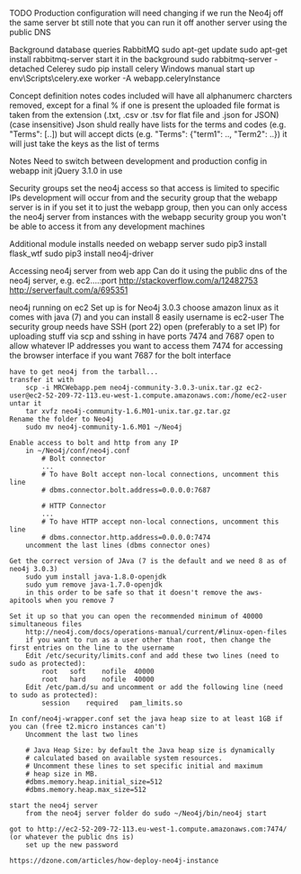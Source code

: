 TODO
    Production configuration will need changing if we run the Neo4j off the same server
        bt still note that you can run it off another server using the public DNS

Background database queries
    RabbitMQ
        sudo apt-get update
        sudo apt-get install rabbitmq-server
        start it in the background
            sudo rabbitmq-server -detached
    Celerey
        sudo pip install celery
    Windows manual start up
        env\Scripts\celery.exe worker -A webapp.celeryInstance



Concept definition notes
    codes included will have all alphanumerc charcters removed, except for a final % if one is present
    the uploaded file format is taken from the extension (.txt, .csv or .tsv for flat file and .json for JSON) (case insensitive)
    Json shuld really have lists for the terms and codes (e.g. "Terms": [..]) but will accept dicts (e.g. "Terms": {"term1": .., "Term2": ..})
        it will just take the keys as the list of terms


Notes
    Need to switch between development and production config in webapp init
    jQuery 3.1.0 in use


Security groups
    set the neo4j access so that access is limited to specific IPs development will occur from and the security group that the webapp server is in
        if you set it to just the webapp group, then you can only access the neo4j server from instances with the webapp security group
        you won't be able to access it from any development machines


Additional module installs needed on webapp server
    sudo pip3 install flask_wtf
    sudo pip3 install neo4j-driver

Accessing neo4j server from web app
    Can do it using the public dns of the neo4j server, e.g. ec2....:port
        http://stackoverflow.com/a/12482753
        http://serverfault.com/a/695351


neo4j running on ec2
    Set up is for Neo4j 3.0.3
	choose amazon linux as it comes with java (7) and you can install 8 easily
	username is ec2-user
	The security group needs
		have SSH (port 22) open (preferably to a set IP)
            for uploading stuff via scp and sshing in
		have ports 7474 and 7687 open to allow whatever IP addresses you want to access them
            7474 for accessing the browser interface if you want
            7687 for the bolt interface

	have to get neo4j from the tarball...
	transfer it with
		scp -i MRCWebapp.pem neo4j-community-3.0.3-unix.tar.gz ec2-user@ec2-52-209-72-113.eu-west-1.compute.amazonaws.com:/home/ec2-user
	untar it
		tar xvfz neo4j-community-1.6.M01-unix.tar.gz.tar.gz
	Rename the folder to Neo4j
		sudo mv neo4j-community-1.6.M01 ~/Neo4j

	Enable access to bolt and http from any IP
		in ~/Neo4j/conf/neo4j.conf
			# Bolt connector
			...
			# To have Bolt accept non-local connections, uncomment this line
			# dbms.connector.bolt.address=0.0.0.0:7687
            
            # HTTP Connector
            ...
            # To have HTTP accept non-local connections, uncomment this line
            # dbms.connector.http.address=0.0.0.0:7474
		uncomment the last lines (dbms connector ones)

	Get the correct version of JAva (7 is the default and we need 8 as of neo4j 3.0.3)
		sudo yum install java-1.8.0-openjdk
		sudo yum remove java-1.7.0-openjdk
		in this order to be safe so that it doesn't remove the aws-apitools when you remove 7

	Set it up so that you can open the recommended minimum of 40000 simultaneous files
		http://neo4j.com/docs/operations-manual/current/#linux-open-files
		if you want to run as a user other than root, then change the first entries on the line to the username
		Edit /etc/security/limits.conf and add these two lines (need to sudo as protected):
			root   soft    nofile  40000
			root   hard    nofile  40000
		Edit /etc/pam.d/su and uncomment or add the following line (need to sudo as protected):
			session    required   pam_limits.so
    
    In conf/neo4j-wrapper.conf set the java heap size to at least 1GB if you can (free t2.micro instances can't)
        Uncomment the last two lines
        
        # Java Heap Size: by default the Java heap size is dynamically
        # calculated based on available system resources.
        # Uncomment these lines to set specific initial and maximum
        # heap size in MB.
        #dbms.memory.heap.initial_size=512
        #dbms.memory.heap.max_size=512

	start the neo4j server
		from the neo4j server folder do sudo ~/Neo4j/bin/neo4j start
       
    got to http://ec2-52-209-72-113.eu-west-1.compute.amazonaws.com:7474/ (or whatever the public dns is)
        set up the new password

    https://dzone.com/articles/how-deploy-neo4j-instance